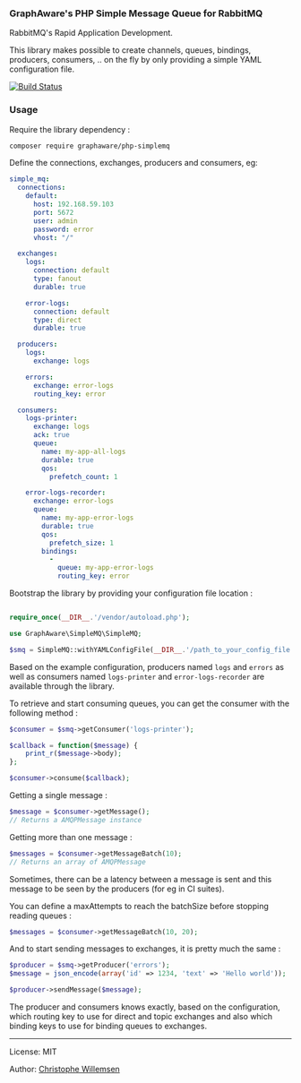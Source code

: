 ### GraphAware's PHP Simple Message Queue for RabbitMQ

RabbitMQ's Rapid Application Development.

This library makes possible to create channels, queues, bindings, producers, consumers, .. on the fly by only providing 
a simple YAML configuration file.

[![Build Status](https://travis-ci.org/graphaware/php-simplemq.svg?branch=master)](https://travis-ci.org/graphaware/php-simplemq)

### Usage

Require the library dependency :

```bash
composer require graphaware/php-simplemq
```

Define the connections, exchanges, producers and consumers, eg:

```yaml
simple_mq:
  connections:
    default:
      host: 192.168.59.103
      port: 5672
      user: admin
      password: error
      vhost: "/"

  exchanges:
    logs:
      connection: default
      type: fanout
      durable: true

    error-logs:
      connection: default
      type: direct
      durable: true

  producers:
    logs:
      exchange: logs

    errors:
      exchange: error-logs
      routing_key: error

  consumers:
    logs-printer:
      exchange: logs
      ack: true
      queue:
        name: my-app-all-logs
        durable: true
        qos:
          prefetch_count: 1

    error-logs-recorder:
      exchange: error-logs
      queue:
        name: my-app-error-logs
        durable: true
        qos:
          prefetch_size: 1
        bindings:
          -
            queue: my-app-error-logs
            routing_key: error
```

Bootstrap the library by providing your configuration file location :

```php

require_once(__DIR__.'/vendor/autoload.php');

use GraphAware\SimpleMQ\SimpleMQ;

$smq = SimpleMQ::withYAMLConfigFile(__DIR__.'/path_to_your_config_file.yml');
```

Based on the example configuration, producers named `logs` and `errors` as well as consumers named `logs-printer` and 
`error-logs-recorder` are available through the library.

To retrieve and start consuming queues, you can get the consumer with the following method :

```php
$consumer = $smq->getConsumer('logs-printer');

$callback = function($message) {
    print_r($message->body);
};

$consumer->consume($callback);
```

Getting a single message :

```php
$message = $consumer->getMessage();
// Returns a AMQPMessage instance
```

Getting more than one message :

```php
$messages = $consumer->getMessageBatch(10);
// Returns an array of AMQPMessage
```

Sometimes, there can be a latency between a message is sent and this message to be seen by the producers (for eg in CI suites).

You can define a maxAttempts to reach the batchSize before stopping reading queues :

```php
$messages = $consumer->getMessageBatch(10, 20);
```

And to start sending messages to exchanges, it is pretty much the same :

```php
$producer = $smq->getProducer('errors');
$message = json_encode(array('id' => 1234, 'text' => 'Hello world'));

$producer->sendMessage($message);
```

The producer and consumers knows exactly, based on the configuration, which routing key to use for direct and topic exchanges and
also which binding keys to use for binding queues to exchanges.


--- 

License: MIT

Author: [Christophe Willemsen](mailto:christophe@graphaware.com)
